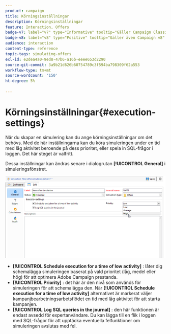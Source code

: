 ```yaml
---
product: campaign
title: Körningsinställningar
description: Körningsinställningar
feature: Interaction, Offers
badge-v7: label="v7" type="Informative" tooltip="Gäller Campaign Classic v7"
badge-v8: label="v8" type="Positive" tooltip="Gäller även Campaign v8"
audience: interaction
content-type: reference
topic-tags: simulating-offers
exl-id: e2dea4a0-9ed8-47b6-a16b-eeee653d2290
source-git-commit: 3a9b21d626b60754789c3f594ba798309f62a553
workflow-type: tm+mt
source-wordcount: '150'
ht-degree: 5%

---
```


# Körningsinställningar{#execution-settings}



När du skapar en simulering kan du ange körningsinställningar om det behövs. Med de här inställningarna kan du köra simuleringen under en tid med låg aktivitet beroende på dess prioritet, eller spela in SQL-frågor i loggen. Det här steget är valfritt.

Dessa inställningar kan ändras senare i dialogrutan **[!UICONTROL General]** i simuleringsfönstret.

![](assets/offer_simulation_008.png)

* **[!UICONTROL Schedule execution for a time of low activity]** : låter dig schemalägga simuleringen baserat på vald prioritet (låg, medel eller hög) för att optimera Adobe Campaign prestanda.
* **[!UICONTROL Priority]** : det här är den nivå som används för simuleringen för att schemalägga den. När **[!UICONTROL Schedule execution for a time of low activity]** alternativet är markerat väljer kampanjbearbetningsarbetsflödet en tid med låg aktivitet för att starta kampanjen.
* **[!UICONTROL Log SQL queries in the journal]** : den här funktionen är endast avsedd för expertanvändare. Du kan lägga till en flik i loggen med SQL-frågor för att upptäcka eventuella felfunktioner om simuleringen avslutas med fel.
